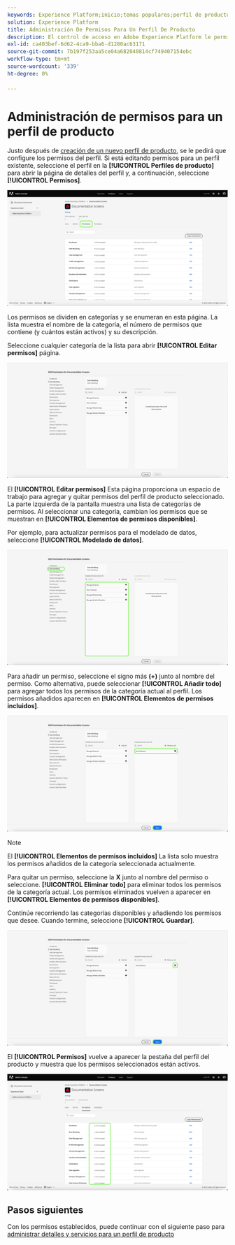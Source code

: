 ```yaml
---
keywords: Experience Platform;inicio;temas populares;perfil de producto;administrar permisos
solution: Experience Platform
title: Administración De Permisos Para Un Perfil De Producto
description: El control de acceso en Adobe Experience Platform le permite administrar funciones y permisos para varias funcionalidades de Platform mediante Adobe Admin Console. Este documento sirve como guía para administrar permisos para un perfil de producto para Platform.
exl-id: ca403bef-6d62-4ca9-bba6-d1280ac63171
source-git-commit: 7b197f253aa5ce04a682040814cf749407154ebc
workflow-type: tm+mt
source-wordcount: '339'
ht-degree: 0%

---
```


# Administración de permisos para un perfil de producto

Justo después de [creación de un nuevo perfil de producto](#create-a-new-product-profile), se le pedirá que configure los permisos del perfil. Si está editando permisos para un perfil existente, seleccione el perfil en la **[!UICONTROL Perfiles de producto]** para abrir la página de detalles del perfil y, a continuación, seleccione **[!UICONTROL Permisos]**.

![permissions](../images/permissions.png)

Los permisos se dividen en categorías y se enumeran en esta página. La lista muestra el nombre de la categoría, el número de permisos que contiene (y cuántos están activos) y su descripción.

Seleccione cualquier categoría de la lista para abrir **[!UICONTROL Editar permisos]** página.

![edit-permissions](../images/edit-permissions.png)

El **[!UICONTROL Editar permisos]** Esta página proporciona un espacio de trabajo para agregar y quitar permisos del perfil de producto seleccionado. La parte izquierda de la pantalla muestra una lista de categorías de permisos. Al seleccionar una categoría, cambian los permisos que se muestran en **[!UICONTROL Elementos de permisos disponibles]**.

Por ejemplo, para actualizar permisos para el modelado de datos, seleccione **[!UICONTROL Modelado de datos]**.

![administración de perfiles](../images/profile-management.png)

Para añadir un permiso, seleccione el signo más **(+)** junto al nombre del permiso. Como alternativa, puede seleccionar **[!UICONTROL Añadir todo]** para agregar todos los permisos de la categoría actual al perfil. Los permisos añadidos aparecen en **[!UICONTROL Elementos de permisos incluidos]**.

![add-permission](../images/add-permission.png)

>[!NOTE]
>
>El **[!UICONTROL Elementos de permisos incluidos]** La lista solo muestra los permisos añadidos de la categoría seleccionada actualmente.

Para quitar un permiso, seleccione la **X** junto al nombre del permiso o seleccione. **[!UICONTROL Eliminar todo]** para eliminar todos los permisos de la categoría actual. Los permisos eliminados vuelven a aparecer en **[!UICONTROL Elementos de permisos disponibles]**.

Continúe recorriendo las categorías disponibles y añadiendo los permisos que desee. Cuando termine, seleccione **[!UICONTROL Guardar]**.

![remove-permission](../images/remove-permission.png)

El **[!UICONTROL Permisos]** vuelve a aparecer la pestaña del perfil del producto y muestra que los permisos seleccionados están activos.

![permissions-updated](../images/permissions-updated.png)

## Pasos siguientes

Con los permisos establecidos, puede continuar con el siguiente paso para [administrar detalles y servicios para un perfil de producto](details-and-services.md)
